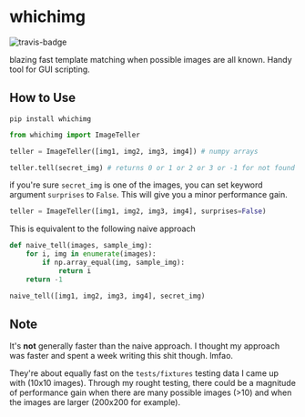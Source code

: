 # whichimg
![travis-badge](https://travis-ci.org/Madoshakalaka/whichimg.svg?branch=master)

blazing fast template matching when possible images are all known. Handy tool for GUI scripting.


## How to Use


`pip install whichimg`


```python
from whichimg import ImageTeller

teller = ImageTeller([img1, img2, img3, img4]) # numpy arrays

teller.tell(secret_img) # returns 0 or 1 or 2 or 3 or -1 for not found

```

if you're sure `secret_img` is one of the images, you can set keyword argument `surprises` to `False`. This will give you a minor performance gain.
```python
teller = ImageTeller([img1, img2, img3, img4], surprises=False)
```

This is equivalent to the following naive approach

```python
def naive_tell(images, sample_img):
    for i, img in enumerate(images):
        if np.array_equal(img, sample_img):
            return i
    return -1

naive_tell([img1, img2, img3, img4], secret_img)
```



## Note

It's **not** generally faster than the naive approach. I thought my approach was faster and spent a week writing this shit though. lmfao.

They're about equally fast on the `tests/fixtures` testing data I came up with (10x10 images). Through my rought testing, there could be a magnitude of performance gain when there are many possible images (>10) and when the images are larger (200x200 for example).